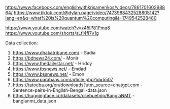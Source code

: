 https://www.facebook.com/englishwithkrisamerikos/videos/786170160398864/
https://www.tiktok.com/@dylan.page/video/7473988432528805142?lang=en&q=what%20is%20quantum%20computing&t=1749542528480

https://www.youtube.com/watch?v=x45lP81Pmq8
https://www.youtube.com/shorts/sLfl4fl7v1g


Data collection: 

1. https://www.dhakatribune.com/ - Sadia
2. https://bdnews24.com/ - Monir
3. https://www.thedailystar.net/ - Hridoy
4. https://www.tbsnews.net/ - Emdad
5. https://www.bssnews.net/ - Emon
6. https://www.parabaas.com/article.php?id=5507
7. https://tatoeba.org/en/downloads?utm_source=chatgpt.com - Sentence-pairs-in-English-Bengali-data.json
8. https://huggingface.co/datasets/csebuetnlp/BanglaNMT - banglanmt_data.json
